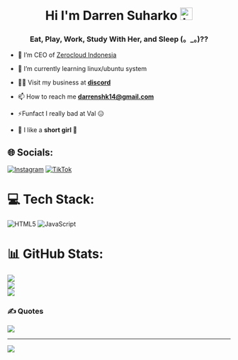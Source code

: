 
<h1 align="center">Hi I'm Darren Suharko <img src=
"https://user-images.githubusercontent.com/1303154/88677602-1635ba80-d120-11ea-84d8-d263ba5fc3c0.gif" width="28px" height="28px" alt="hi"></h1>
<h3 align="center">Eat, Play, Work, Study With Her, and Sleep (。_。)??</h3>


- 🔭 I’m CEO of [Zerocloud Indonesia](https://github.com/zerocloud-indonesia)

- 🌱 I’m currently learning linux/ubuntu system

- 👨‍💻 Visit my business at [**discord**](https://discord.zerocloud.id)

- 📫 How to reach me **darrenshk14@gmail.com**
  
- ⚡Funfact I really bad at Val 😑

- 💖 I like a **short girl 🥶**

## 🌐 Socials:
[![Instagram](https://img.shields.io/badge/Instagram-%23E4405F.svg?logo=Instagram&logoColor=white)](https://www.instagram.com/d4rr3n14/) [![TikTok](https://img.shields.io/badge/TikTok-%23000000.svg?logo=TikTok&logoColor=white)](https://www.tiktok.com/@d4rr3n15) 

# 💻 Tech Stack:
![HTML5](https://img.shields.io/badge/html5-%23E34F26.svg?style=for-the-badge&logo=html5&logoColor=white) ![JavaScript](https://img.shields.io/badge/javascript-%23323330.svg?style=for-the-badge&logo=javascript&logoColor=%23F7DF1E)

# 📊 GitHub Stats:
![](https://github-readme-stats.vercel.app/api?username=darrenshk14&theme=dark&hide_border=false&include_all_commits=false&count_private=false)<br/>
![](https://github-readme-streak-stats.herokuapp.com/?user=darrenshk14&theme=dark&hide_border=false)<br/>
![](https://github-readme-stats.vercel.app/api/top-langs/?username=darrenshk14&theme=dark&hide_border=false&include_all_commits=false&count_private=false&layout=compact)



### ✍️ Quotes
![](https://quotefancy.com/media/wallpaper/3840x2160/6361138-Khalil-Gibran-Quote-One-day-you-will-ask-me-which-is-more.jpg)


---
![](https://komarev.com/ghpvc/?username=darrenshk14)

